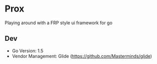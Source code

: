 # Prox

Playing around with a FRP style ui framework for go

## Dev
- Go Version: 1.5
- Vendor Management: Glide (https://github.com/Masterminds/glide)
